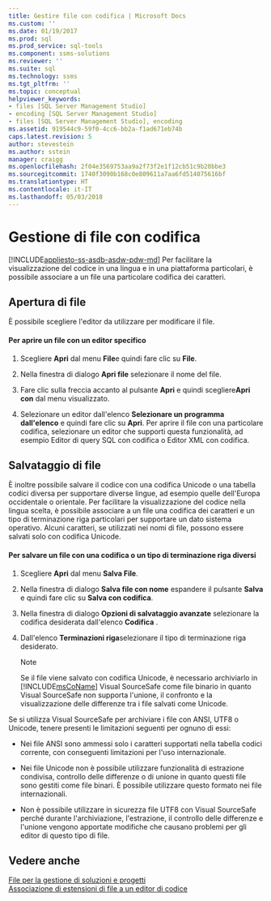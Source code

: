 ```yaml
---
title: Gestire file con codifica | Microsoft Docs
ms.custom: ''
ms.date: 01/19/2017
ms.prod: sql
ms.prod_service: sql-tools
ms.component: ssms-solutions
ms.reviewer: ''
ms.suite: sql
ms.technology: ssms
ms.tgt_pltfrm: ''
ms.topic: conceptual
helpviewer_keywords:
- files [SQL Server Management Studio]
- encoding [SQL Server Management Studio]
- files [SQL Server Management Studio], encoding
ms.assetid: 919544c9-59f0-4cc6-bb2a-f1ad671eb74b
caps.latest.revision: 5
author: stevestein
ms.author: sstein
manager: craigg
ms.openlocfilehash: 2f04e3569753aa9a2f73f2e1f12cb51c9b20bbe3
ms.sourcegitcommit: 1740f3090b168c0e809611a7aa6fd514075616bf
ms.translationtype: HT
ms.contentlocale: it-IT
ms.lasthandoff: 05/03/2018
---
```

# <a name="manage-files-with-encoding"></a>Gestione di file con codifica
[!INCLUDE[appliesto-ss-asdb-asdw-pdw-md](../../includes/appliesto-ss-asdb-asdw-pdw-md.md)]
Per facilitare la visualizzazione del codice in una lingua e in una piattaforma particolari, è possibile associare a un file una particolare codifica dei caratteri.  
  
## <a name="opening-files"></a>Apertura di file  
È possibile scegliere l'editor da utilizzare per modificare il file.  
  
#### <a name="to-open-a-file-with-a-specific-editor"></a>Per aprire un file con un editor specifico  
  
1.  Scegliere **Apri** dal menu **File**e quindi fare clic su **File**.  
  
2.  Nella finestra di dialogo **Apri file** selezionare il nome del file.  
  
3.  Fare clic sulla freccia accanto al pulsante **Apri** e quindi scegliere**Apri con** dal menu visualizzato.  
  
4.  Selezionare un editor dall'elenco **Selezionare un programma dall'elenco** e quindi fare clic su **Apri**. Per aprire il file con una particolare codifica, selezionare un editor che supporti questa funzionalità, ad esempio Editor di query SQL con codifica o Editor XML con codifica.  
  
## <a name="saving-files"></a>Salvataggio di file  
È inoltre possibile salvare il codice con una codifica Unicode o una tabella codici diversa per supportare diverse lingue, ad esempio quelle dell'Europa occidentale o orientale. Per facilitare la visualizzazione del codice nella lingua scelta, è possibile associare a un file una codifica dei caratteri e un tipo di terminazione riga particolari per supportare un dato sistema operativo. Alcuni caratteri, se utilizzati nei nomi di file, possono essere salvati solo con codifica Unicode.  
  
#### <a name="to-save-a-file-with-a-different-encoding-or-line-ending-type"></a>Per salvare un file con una codifica o un tipo di terminazione riga diversi  
  
1.  Scegliere **Apri** dal menu **Salva <filename> File**.  
  
2.  Nella finestra di dialogo **Salva file con nome** espandere il pulsante **Salva** e quindi fare clic su **Salva con codifica**.  
  
3.  Nella finestra di dialogo **Opzioni di salvataggio avanzate** selezionare la codifica desiderata dall'elenco **Codifica** .  
  
4.  Dall'elenco **Terminazioni riga**selezionare il tipo di terminazione riga desiderato.  
  
    > [!NOTE]  
    > Se il file viene salvato con codifica Unicode, è necessario archiviarlo in [!INCLUDE[msCoName](../../includes/msconame_md.md)] Visual SourceSafe come file binario in quanto Visual SourceSafe non supporta l'unione, il confronto e la visualizzazione delle differenze tra i file salvati come Unicode.  
  
Se si utilizza Visual SourceSafe per archiviare i file con ANSI, UTF8 o Unicode, tenere presenti le limitazioni seguenti per ognuno di essi:  
  
-   Nei file ANSI sono ammessi solo i caratteri supportati nella tabella codici corrente, con conseguenti limitazioni per l'uso internazionale.  
  
-   Nei file Unicode non è possibile utilizzare funzionalità di estrazione condivisa, controllo delle differenze o di unione in quanto questi file sono gestiti come file binari. È possibile utilizzare questo formato nei file internazionali.  
  
-   Non è possibile utilizzare in sicurezza file UTF8 con Visual SourceSafe perché durante l'archiviazione, l'estrazione, il controllo delle differenze e l'unione vengono apportate modifiche che causano problemi per gli editor di questo tipo di file.  
  
## <a name="see-also"></a>Vedere anche  
[File per la gestione di soluzioni e progetti](../../ssms/solution/files-that-manage-solutions-and-projects.md)  
[Associazione di estensioni di file a un editor di codice](http://msdn.microsoft.com/en-us/193630f4-93de-4950-8f36-68702531f925)  
  
